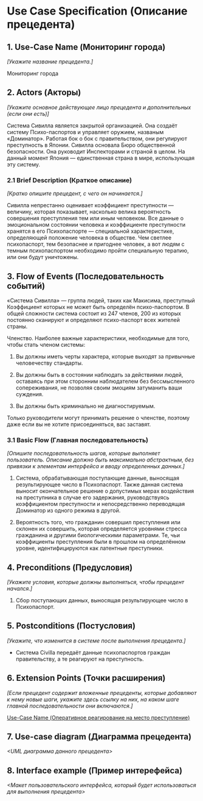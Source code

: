 # Use Case Speciﬁcation (Описание прецедента)  
  
## 1. Use-Case Name (Мониторинг города)
*[Укажите название прецедента.]*  

Мониторинг города

## 2. Actors (Акторы)
*[Укажите основное действующее лицо прецедента и дополнительных (если они есть)]*

Система Сивилла является закрытой организацией. Она создаёт систему Психо-паспортов и управляет оружием, названым «Доминатор». Работая бок о бок с правительством, они регулируют преступность в Японии. Сивилла основала Бюро общественной безопасности. Она руководит Инспекторами и страной в целом. На данный момент Япония — единственная страна в мире, использующая эту систему.  
  
### 2.1 Brief Description (Краткое описание)
*[Кратко опишите прецедент, с чего он начинается.]*
  
Сивилла непрестанно оценивает коэффициент преступности — величину, которая показывает, насколько велика вероятность совершения преступления тем или иным человеком. Все данные о эмоциональном состоянии человека и коэффициенте преступности хранятся в его Психопаспорте — специальной характеристике, определяющей положение человека в обществе. Чем светлее психопаспорт, тем безопаснее и пригоднее человек, а вот людям с темным психопаспортом необходимо пройти специальную терапию, или они будут уничтожены.
  
## 3. Flow of Events (Последовательность событий)

«Система Сивилла» — группа людей, таких как Макисима, преступный Коэффициент которых не может быть определён психо-паспортом. В общей сложности система состоит из 247 членов, 200 из которых постоянно сканируют и определяют психо-паспорт всех жителей страны.

Членство. Наиболее важные характеристики, необходимые для того, чтобы стать членом системы:

1. Вы должны иметь черты характера, которые выходят за привычные человечеству стандарты.

2. Вы должны быть в состоянии наблюдать за действиями людей, оставаясь при этом сторонним наблюдателем без бессмысленного сопереживания, не позволяя своим эмоциям затуманить ваши суждения.

3. Вы должны быть криминально не диагностируемым.

Только руководители могут принимать решение о членстве, поэтому даже если вы не хотите присоединяться, вас заставят.

### 3.1 Basic Flow (Главная последовательность)
*[Опишите последовательность шагов, которые выполняет пользователь. Описание должно быть максимально абстрактным, без привязки к элементам интерфейса и вводу определенных данных.]*  

1)	Система, обрабатывающая поступающие данные, выносящая результирующее число в Психопаспорт. Также данная система выносит окончательное решение о допустимых мерах воздействия на преступника в случае его задержания, руководствуясь коэффициентом преступности и непосредственно переводящая Доминатор из одного режима в другой.  

2)	Вероятность того, что гражданин совершил преступления или склонен их совершить, которая определяется уровнями стресса гражданина и другими биологическими параметрами. Те, чьи коэффициенты преступления были в прошлом на определённом уровне, идентифицируются как латентные преступники.

## 4. Preconditions (Предусловия)
*[Укажите условия, которые должны выполняться, чтобы прецедент начался.]*

1)	Сбор поступающих данных, выносящая результирующее число в Психопаспорт.

## 5. Postconditions (Постусловия)  
*[Укажите, что изменится в системе после выполнения прецедента.]*

* Система Civilla передаёт данные психопаспортов граждан правительству, а те реагируют на преступность.  

## 6. Extension Points (Точки расширения)
*[Если прецедент содержит вложенные прецеденты, которые добавляют к нему новые шаги, укажите здесь ссылку на них, на каком шаге главной последовательности они включаются.]*

 [Use-Case Name (Оперативное реагирование на место преступление)](https://github.com/FF220v/ITMO-Psychopass-Team/blob/use-case_1/docs/use-case_1.md)  
 
## 7. Use-case diagram (Диаграмма прецедента)
*<UML диаграмма данного прецедента>*  

## 8. Interface example (Пример интерефейса)
*<Макет пользовательского интерфейса, который будет использоваться для выполнения прецедента>*
